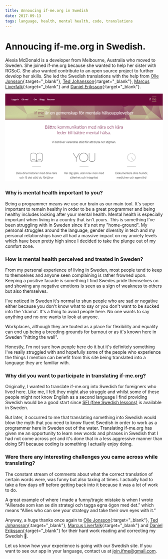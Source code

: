 ```yaml
---
title: Annoucing if-me.org in Swedish
date: 2017-09-13
tags: language, health, mental health, code, translations
---
```


# Annoucing if-me.org in Swedish.

Alexia McDonald is a developer from Melbourne, Australia who moved to Sweden. She joined if-me.org because she wanted to help her sister with RGSoC. She also wanted contribute to an open source project to further develop her skills. She led the Swedish translations with the help from [Olle Jonsson](https://github.com/olleolleolle){:target="_blank"}, [Ted Johansson](https://github.com/drenmi){:target="_blank"}, [Marcus Liverfalk](https://twitter.com/Marcus_Pazienza){:target="_blank"} and [Daniel Eriksson](https://github.com/clearminds){:target="_blank"}.

![swedish site](/images/swedish_site.png)

### Why is mental health important to you?
Being a programmer means we use our brain as our main tool. It's super important to remain healthy in order to be a great programmer and being healthy includes looking after your mental health. Mental health is especially important when living in a country that isn't yours. This is something I've been struggling with in Sweden since it's not my "home-ground". My personal struggles around the language, gender diversity in tech and my personal relationships have all had a massive impact on my anxiety levels which have been pretty high since I decided to take the plunge out of my comfort zone.

### How is mental health perceived and treated in Sweden?
From my personal experience of living in Sweden, most people tend to keep to themselves and anyone seen complaining is rather frowned upon. Keeping a positive facade is something I find Swedes pride themselves on and showing any negative emotions is seen as a sign of weakness to others but also themselves.

I've noticed in Sweden it's normal to shun people who are sad or negative either because you don't know what to say or you don't want to be sucked into the 'drama'. It's a thing to avoid people here. No one wants to say anything and no one wants to look at anyone.

Workplaces, although they are touted as a place for flexibility and equality can end up being a breeding grounds for burnout or as it's known here in Sweden "hitting the wall".

Honestly, I'm not sure how people here do it but it's definitely something I've really struggled with and hopefully some of the people who experience the things I mention can benefit from this site being translated into a language they are familiar with.

### Why did you want to participate in translating if-me.org?
Originally, I wanted to translate if-me.org into Swedish for foreigners who lived here. Like me, I felt they might also struggle and whilst some of these people might not know English as a second language I find providing Swedish would be a good start since [SFI (free Swedish lessons)](http://www.stockholm.se/sfi) is available in Sweden.

But later, it occurred to me that translating something into Swedish would blow the myth that you need to know fluent Swedish in order to work as a programmer here in Sweden out of the water. Translating if-me.org has given me an opportunity to learn new words and phrases in Swedish that I had not come across yet and it's done that in a less aggressive manner than doing SFI because coding is something I actually enjoy doing.

### Were there any interesting challenges you came across while translating?
The constant stream of comments about what the correct translation of certain words were, was funny but also taxing at times. I actually had to take a few days off before getting back into it because it was a lot of work to do.

A great example of where I made a funny/tragic mistake is when I wrote “Allierade som kan se din strategi och tagga egna ögon med det.” which means “Allies who can see your strategy and take their own eyes with it.”

Anyway, a huge thanks once again to [Olle Jonsson](https://github.com/olleolleolle){:target="_blank"}, [Ted Johansson](https://github.com/drenmi){:target="_blank"}, [Marcus Liverfalk](https://twitter.com/Marcus_Pazienza){:target="_blank"} and [Daniel Eriksson](https://github.com/clearminds){:target="_blank"} for their hard work reading and correcting my Swedish 💜.

Let us know how your experience is going with our Swedish site. If you want to see our app in your language, contact us at [join.ifme@gmail.com](mailto:join.ifme@gmail.com).
